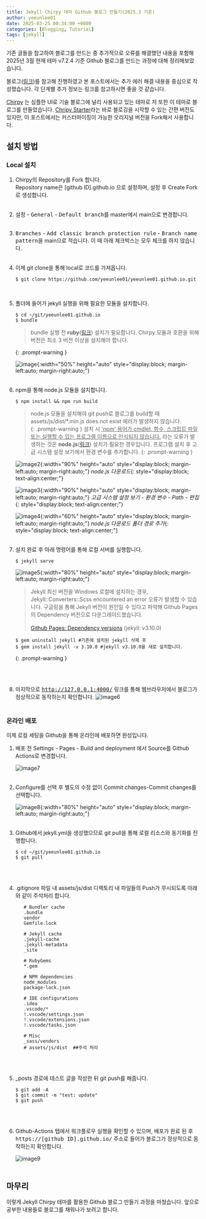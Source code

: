 ```yaml
---
title: Jekyll Chirpy 테마 Github 블로그 만들기(2025.3 기준)
author: yeeunlee01
date: 2025-03-25 00:34:00 +0800
categories: [Blogging, Tutorial]
tags: [jekyll]
---
```


기존 글들을 참고하여 블로그를 만드는 중 추가적으로 오류를 해결했던 내용을 포함해 2025년 3월 현재 테마 v7.2.4 기준 Github 블로그를 만드는 과정에 대해 정리해보았습니다. 

블로그([링크](https://jjikin.com/posts/Jekyll-Chirpy-%ED%85%8C%EB%A7%88%EB%A5%BC-%ED%99%9C%EC%9A%A9%ED%95%9C-Github-%EB%B8%94%EB%A1%9C%EA%B7%B8-%EB%A7%8C%EB%93%A4%EA%B8%B0(2023-6%EC%9B%94-%EA%B8%B0%EC%A4%80)/))를 참고해 진행하였고 본 포스트에서는 추가 에러 해결 내용을 중심으로 작성했습니다. 각 단계별 추가 정보는 링크를 참고하시면 좋을 것 같습니다.

[Chirpy](https://github.com/cotes2020/jekyll-theme-chirpy) 는 심플한 UI로 기술 블로그에 널리 사용되고 있는 테마로 저 또한 이 테마로 블로그를 만들었습니다. [Chripy Starter](https://github.com/cotes2020/chirpy-starter)라는 바로 블로깅을 시작할 수 있는 간편 버전도 있지만, 이 포스트에서는 커스터마이징이 가능한 오리지널 버전을 Fork해서 사용합니다.


## **설치 방법**

### Local 설치
1. Chirpy의 Repository를 Fork 합니다.<br>
   Repository name은 [github ID].github.io 으로 설정하며, 설정 후 Create Fork로 생성합니다.<br><br> 

2. <kbd>설정</kbd> - <kbd>General</kbd> - <kbd>Default branch</kbd>를 master에서 main으로 변경합니다.<br><br> 

3. <kbd>Branches</kbd> - <kbd>Add classic branch protection rule</kbd> - <kbd>Branch name pattern</kbd>을 main으로 적습니다. 이 때 아래 체크박스는 모두 체크를 하지 않습니다.<br><br> 


4. 이제 git clone을 통해 local로 코드를 가져옵니다.
   ```shell
   $ git clone https://github.com/yeeunlee01/yeeunlee01.github.io.git
   ```
   <br> 

5. 폴더에 들어가 jekyll 실행을 위해 필요한 모듈을 설치합니다.
   ```shell
   $ cd ~/git/yeeunlee01.github.io
   $ bundle
   ```

   > bundle 실행 전 **ruby**([링크](https://rubyinstaller.org/downloads/)) 설치가 필요합니다. Chirpy 모듈과 호환을 위해 버전은 최소 3 버전 이상을 설치해야 합니다.
   >
   > 
   {: .prompt-warning }

   ![image](https://1drv.ms/i/c/75a790eae39ff677/IQQRj5uaBsYJTIe5h0auDkh3AW2vFmr0lky08r3Sr-RDW50?){:width="50%" height="auto" style="display:block; margin-left:auto; margin-right:auto;"}
   <br>
   <br>


6. npm을 통해 node.js 모듈을 설치합니다. 

   ```shell
   $ npm install && npm run build
   ``` 
   > node.js 모듈을 설치해야 git push로 블로그를 build할 때 assets/js/dist/*.min.js does not exist 에러가 발생하지 않습니다.<br>
   {: .prompt-warning }
   > 설치 시 <U>'npm' 용어가 cmdlet, 함수, 스크립트 파일 또는 실행할 수 있는 프로그램 이름으로 인식되지 않습니다.</U> 라는 오류가 발생하는 것은 **node.js**([링크](https://nodejs.org/ko/download/)) 설치가 필요한 경우입니다. 프로그램 설치 후 고급 시스템 설정 보기에서 환경 변수를 추가합니다.
   {: .prompt-warning }

   ![image2](https://1drv.ms/i/c/75a790eae39ff677/IQR0kBIGShc1SaFb62gabBUDAU6ucczugAxSrQvo-P68d-c?){:width="90%" height="auto" style="display:block; margin-left:auto; margin-right:auto;"}
   *node.js 다운로드*{: style="display:block; text-align:center;"}

   ![image3](https://1drv.ms/i/c/75a790eae39ff677/IQQOFu9Gv4thQ4_3LDfFSVisASwZD8FM16ozKkRHItezkbY?width=1024){:width="90%" height="auto" style="display:block; margin-left:auto; margin-right:auto;"}
   *고급 시스템 설정 보기 - 환경 변수 - Path - 편집*{: style="display:block; text-align:center;"}

   ![image4](https://1drv.ms/i/c/75a790eae39ff677/IQSE5dWKG8i-S5GpEVelR-svAUBiCtxYhiLBJ5fFSJp74zE?width=1024){:width="60%" height="auto" style="display:block; margin-left:auto; margin-right:auto;"}
   *node.js 다운로드 폴더 경로 추가*{: style="display:block; text-align:center;"}
   <br>
   <br>

7. 설치 완료 후 아래 명령어를 통해 로컬 서버를 실행합니다.
   ```shell
   $ jekyll serve
   ``` 
   ![image5](https://1drv.ms/i/c/75a790eae39ff677/IQRWKRxJLl5xTqvDhuy0xk2eAf85D5xhKuFRvTXhLd02ipo?width=1024){:width="80%" height="auto" style="display:block; margin-left:auto; margin-right:auto;"}
   
   > Jekyll 최신 버전을 Windows 로컬에 설치하는 경우, Jekyll::Converters::Scss encountered an error 오류가 발생할 수 있습니다. 구글링을 통해 Jekyll 버전이 원인일 수 있다고 파악해 Github Pages의 Dependency 버전으로 다운그레이드했습니다.<br><br>
   > [Github Pages: Dependency versions](https://pages.github.com/versions/) (jekyll: v3.10.0)<br>
   ```shell
   $ gem uninstall jekyll #기존에 설치된 jekyll 삭제 후 
   $ gem install jekyll -v 3.10.0 #jekyll v3.10.0을 새로 설치합니다.  
   ``` 
   {: .prompt-warning }

   <!-- ```shell
   $ gem uninstall jekyll #기존에 설치된 jekyll 삭제 후 
   $ gem install jekyll -v 3.10.0 #jekyll v3.10.0을 새로 설치합니다.  
   ```  -->
   <br><br> 

8. 마지막으로 <kbd>http://127.0.0.1:4000/</kbd> 링크를 통해 웹브라우저에서 블로그가 정상적으로 동작하는지 확인합니다.
   ![image6](https://1drv.ms/i/c/75a790eae39ff677/IQRcgeogN1mxQYouaSALlqhHAbF2rr4V0CSmgsJarFRLSJg?width=1024)
   <br>
   <br>

### 온라인 배포

이제 로컬 세팅을 Github을 통해 온라인에 배포하면 완성입니다.

1. 배포 전 Settings - Pages - Build and deployment 에서 Source를 Github Actions로 변경합니다.

   ![image7](https://1drv.ms/i/c/75a790eae39ff677/IQRuKZ4xkUcXSqnnzE22nusmAQfPtB3lD7ShJX2_cilVfVQ?width=1024)
   <br>
   <br>

2. Configure를 선택 후 별도의 수정 없이 Commit changes-Commit changes를 선택합니다.
   
   ![image8](https://1drv.ms/i/c/75a790eae39ff677/IQQcFdVpNjHbSo3znkBdS4O8Adz_HEXdA81kaSYwF5rQSaQ?width=1024){:width="80%" height="auto" style="display:block; margin-left:auto; margin-right:auto;"}
   <br>
   <br>

3. Github에서 jekyll.yml을 생성했으므로 git pull을 통해 로컬 리소스와 동기화를 진행합니다.
   ```shell
   $ cd ~/git/yeeunlee01.github.io 
   $ git pull
   ``` 
   <br>
   <br>

4. .gitignore 파일 내 assets/js/dist 디렉토리 내 파일들의 Push가 무시되도록 아래와 같이 주석처리 합니다.
   ```shell
      # Bundler cache
      .bundle
      vendor
      Gemfile.lock

      # Jekyll cache
      .jekyll-cache
      .jekyll-metadata
      _site

      # RubyGems
      *.gem

      # NPM dependencies
      node_modules
      package-lock.json

      # IDE configurations
      .idea
      .vscode/*
      !.vscode/settings.json
      !.vscode/extensions.json
      !.vscode/tasks.json

      # Misc
      _sass/vendors
      # assets/js/dist  ##주석 처리
   ```
   <br>
   <br>

5. _posts 경로에 테스트 글을 작성한 뒤 git push를 해줍니다.
   ```shell
   $ git add -A
   $ git commit -m "test: update"
   $ git push
   ```
   <br>
   <br>

6. Github-Actions 탭에서 워크플로우 실행을 확인할 수 있으며, 배포가 완료 된 후 <kbd>https://[github ID].github.io/</kbd> 주소로 들어가 블로그가 정상적으로 동작하는지 확인합니다.

   ![image9](https://1drv.ms/i/c/75a790eae39ff677/IQRBtNbXQYBQTZyzFFK5WiSgAa_nu614w4WrO79C-g6LSpk?width=1024)
   <br>
   <br>

## **마무리**
이렇게 Jekyll Chirpy 테마를 활용한 Github 블로그 만들기 과정을 마쳤습니다. 앞으로 공부한 내용들로 블로그를 채워나가 보려고 합니다.
